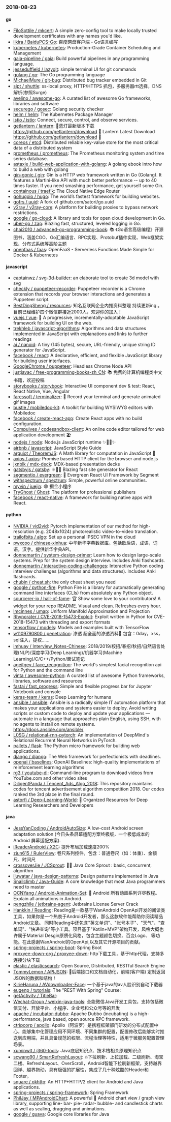 ### 2018-08-23

#### go
* [FiloSottile / mkcert](https://github.com/FiloSottile/mkcert): A simple zero-config tool to make locally trusted development certificates with any names you'd like.
* [iikira / BaiduPCS-Go](https://github.com/iikira/BaiduPCS-Go): 百度网盘客户端 - Go语言编写
* [kubernetes / kubernetes](https://github.com/kubernetes/kubernetes): Production-Grade Container Scheduling and Management
* [gaia-pipeline / gaia](https://github.com/gaia-pipeline/gaia): Build powerful pipelines in any programming language.
* [jesseduffield / lazygit](https://github.com/jesseduffield/lazygit): simple terminal UI for git commands
* [golang / go](https://github.com/golang/go): The Go programming language
* [MichaelMure / git-bug](https://github.com/MichaelMure/git-bug): Distributed bug tracker embedded in Git
* [sipt / shuttle](https://github.com/sipt/shuttle): ss-local proxy, HTTP/HTTPS 抓包，多服务器rtt选择，DNS解析(参照Surge)
* [avelino / awesome-go](https://github.com/avelino/awesome-go): A curated list of awesome Go frameworks, libraries and software
* [securego / gosec](https://github.com/securego/gosec): Golang security checker
* [helm / helm](https://github.com/helm/helm): The Kubernetes Package Manager
* [istio / istio](https://github.com/istio/istio): Connect, secure, control, and observe services.
* [getlantern / lantern](https://github.com/getlantern/lantern): 🔴蓝灯最新版本下载 https://github.com/getlantern/download 🔴 Lantern Latest Download https://github.com/getlantern/download 🔴
* [coreos / etcd](https://github.com/coreos/etcd): Distributed reliable key-value store for the most critical data of a distributed system
* [prometheus / prometheus](https://github.com/prometheus/prometheus): The Prometheus monitoring system and time series database.
* [astaxie / build-web-application-with-golang](https://github.com/astaxie/build-web-application-with-golang): A golang ebook intro how to build a web with golang
* [gin-gonic / gin](https://github.com/gin-gonic/gin): Gin is a HTTP web framework written in Go (Golang). It features a Martini-like API with much better performance -- up to 40 times faster. If you need smashing performance, get yourself some Gin.
* [containous / traefik](https://github.com/containous/traefik): The Cloud Native Edge Router
* [gohugoio / hugo](https://github.com/gohugoio/hugo): The world’s fastest framework for building websites.
* [gofrs / uuid](https://github.com/gofrs/uuid): A fork of github.com/satori/go.uuid
* [v2ray / v2ray-core](https://github.com/v2ray/v2ray-core): A platform for building proxies to bypass network restrictions.
* [google / go-cloud](https://github.com/google/go-cloud): A library and tools for open cloud development in Go.
* [uber-go / zap](https://github.com/uber-go/zap): Blazing fast, structured, leveled logging in Go.
* [chai2010 / advanced-go-programming-book](https://github.com/chai2010/advanced-go-programming-book): 📚 《Go语言高级编程》开源图书，涵盖CGO、Go汇编语言、RPC实现、Protobuf插件实现、Web框架实现、分布式系统等高阶主题
* [openfaas / faas](https://github.com/openfaas/faas): OpenFaaS - Serverless Functions Made Simple for Docker & Kubernetes

#### javascript
* [captainwz / svg-3d-builder](https://github.com/captainwz/svg-3d-builder): an elaborate tool to create 3d model with svg
* [checkly / puppeteer-recorder](https://github.com/checkly/puppeteer-recorder): Puppeteer recorder is a Chrome extension that records your browser interactions and generates a Puppeteer script.
* [BestDingSheng / resources](https://github.com/BestDingSheng/resources): 知名互联网企业内推资料整理 持续更新ing 。 目前已经维护四个微信群接近2000人，欢迎你的加入！
* [vuejs / vue](https://github.com/vuejs/vue): 🖖 A progressive, incrementally-adoptable JavaScript framework for building UI on the web.
* [trekhleb / javascript-algorithms](https://github.com/trekhleb/javascript-algorithms): Algorithms and data structures implemented in JavaScript with explanations and links to further readings
* [ai / nanoid](https://github.com/ai/nanoid): A tiny (145 bytes), secure, URL-friendly, unique string ID generator for JavaScript.
* [facebook / react](https://github.com/facebook/react): A declarative, efficient, and flexible JavaScript library for building user interfaces.
* [GoogleChrome / puppeteer](https://github.com/GoogleChrome/puppeteer): Headless Chrome Node API
* [justjavac / free-programming-books-zh_CN](https://github.com/justjavac/free-programming-books-zh_CN): 📚 免费的计算机编程类中文书籍，欢迎投稿
* [storybooks / storybook](https://github.com/storybooks/storybook): Interactive UI component dev & test: React, React Native, Vue, Angular
* [faressoft / terminalizer](https://github.com/faressoft/terminalizer): 🦄 Record your terminal and generate animated gif images
* [bustle / mobiledoc-kit](https://github.com/bustle/mobiledoc-kit): A toolkit for building WYSIWYG editors with Mobiledoc
* [facebook / create-react-app](https://github.com/facebook/create-react-app): Create React apps with no build configuration.
* [CompuIves / codesandbox-client](https://github.com/CompuIves/codesandbox-client): An online code editor tailored for web application development 🏖️
* [nodejs / node](https://github.com/nodejs/node): Node.js JavaScript runtime ✨🐢🚀✨
* [airbnb / javascript](https://github.com/airbnb/javascript): JavaScript Style Guide
* [arguiot / TheoremJS](https://github.com/arguiot/TheoremJS): A Math library for computation in JavaScript 📕
* [axios / axios](https://github.com/axios/axios): Promise based HTTP client for the browser and node.js
* [jxnblk / mdx-deck](https://github.com/jxnblk/mdx-deck): MDX-based presentation decks
* [gatsbyjs / gatsby](https://github.com/gatsbyjs/gatsby): ⚛️📄🚀 Blazing fast site generator for React
* [segmentio / evergreen](https://github.com/segmentio/evergreen): 🌲 Evergreen React UI Framework by Segment
* [withspectrum / spectrum](https://github.com/withspectrum/spectrum): Simple, powerful online communities.
* [myvin / juejin](https://github.com/myvin/juejin): 😄 掘金小程序
* [TryGhost / Ghost](https://github.com/TryGhost/Ghost): The platform for professional publishers
* [facebook / react-native](https://github.com/facebook/react-native): A framework for building native apps with React.

#### python
* [NVIDIA / vid2vid](https://github.com/NVIDIA/vid2vid): Pytorch implementation of our method for high-resolution (e.g. 2048x1024) photorealistic video-to-video translation.
* [trailofbits / algo](https://github.com/trailofbits/algo): Set up a personal IPSEC VPN in the cloud
* [pwxcoo / chinese-xinhua](https://github.com/pwxcoo/chinese-xinhua): 中华新华字典数据库。包括歇后语，成语，词语，汉字。提供新华字典API。
* [donnemartin / system-design-primer](https://github.com/donnemartin/system-design-primer): Learn how to design large-scale systems. Prep for the system design interview. Includes Anki flashcards.
* [donnemartin / interactive-coding-challenges](https://github.com/donnemartin/interactive-coding-challenges): Interactive Python coding interview challenges (algorithms and data structures). Includes Anki flashcards.
* [chubin / cheat.sh](https://github.com/chubin/cheat.sh): the only cheat sheet you need
* [google / python-fire](https://github.com/google/python-fire): Python Fire is a library for automatically generating command line interfaces (CLIs) from absolutely any Python object.
* [sourcerer-io / hall-of-fame](https://github.com/sourcerer-io/hall-of-fame): 🏆 Show some love to your contributors! A widget for your repo README. Visual and clean. Refreshes every hour.
* [lmcinnes / umap](https://github.com/lmcinnes/umap): Uniform Manifold Approximation and Projection
* [Rhynorater / CVE-2018-15473-Exploit](https://github.com/Rhynorater/CVE-2018-15473-Exploit): Exploit written in Python for CVE-2018-15473 with threading and export formats
* [tensorflow / models](https://github.com/tensorflow/models): Models and examples built with TensorFlow
* [w1109790800 / penetration](https://github.com/w1109790800/penetration): 渗透 超全面的渗透资料💯 包含：0day，xss，sql注入，提权……
* [imhuay / Interview_Notes-Chinese](https://github.com/imhuay/Interview_Notes-Chinese): 2018/2019/校招/春招/秋招/自然语言处理(NLP)/深度学习(Deep Learning)/机器学习(Machine Learning)/C/C++/Python/面试笔记
* [ageitgey / face_recognition](https://github.com/ageitgey/face_recognition): The world's simplest facial recognition api for Python and the command line
* [vinta / awesome-python](https://github.com/vinta/awesome-python): A curated list of awesome Python frameworks, libraries, software and resources
* [fastai / fast_progress](https://github.com/fastai/fast_progress): Simple and flexible progress bar for Jupyter Notebook and console
* [keras-team / keras](https://github.com/keras-team/keras): Deep Learning for humans
* [ansible / ansible](https://github.com/ansible/ansible): Ansible is a radically simple IT automation platform that makes your applications and systems easier to deploy. Avoid writing scripts or custom code to deploy and update your applications — automate in a language that approaches plain English, using SSH, with no agents to install on remote systems. https://docs.ansible.com/ansible/
* [L0SG / relational-rnn-pytorch](https://github.com/L0SG/relational-rnn-pytorch): An implementation of DeepMind's Relational Recurrent Neural Networks in PyTorch.
* [pallets / flask](https://github.com/pallets/flask): The Python micro framework for building web applications.
* [django / django](https://github.com/django/django): The Web framework for perfectionists with deadlines.
* [openai / baselines](https://github.com/openai/baselines): OpenAI Baselines: high-quality implementations of reinforcement learning algorithms
* [rg3 / youtube-dl](https://github.com/rg3/youtube-dl): Command-line program to download videos from YouTube.com and other video sites
* [DiligentPanda / Tencent_Ads_Algo_2018](https://github.com/DiligentPanda/Tencent_Ads_Algo_2018): This repository maintains codes for tencent advertisement algorithm competition 2018. Our codes ranked the 3rd place in the final round.
* [astorfi / Deep-Learning-World](https://github.com/astorfi/Deep-Learning-World): 📡 Organized Resources for Deep Learning Researchers and Developers

#### java
* [JessYanCoding / AndroidAutoSize](https://github.com/JessYanCoding/AndroidAutoSize): A low-cost Android screen adaptation solution (今日头条屏幕适配方案终极版，一个极低成本的 Android 屏幕适配方案).
* [iReaderAndroid / X2C](https://github.com/iReaderAndroid/X2C): 提升布局加载速度200%
* [zjun615 / RulerView](https://github.com/zjun615/RulerView): 卷尺系列控件，包含：普通卷尺（如：体重）、金额尺、时间尺
* [crossoverJie / JCSprout](https://github.com/crossoverJie/JCSprout): 👨‍🎓 Java Core Sprout : basic, concurrent, algorithm
* [iluwatar / java-design-patterns](https://github.com/iluwatar/java-design-patterns): Design patterns implemented in Java
* [Snailclimb / Java-Guide](https://github.com/Snailclimb/Java-Guide): A core knowledge that most Java programmers need to master
* [OCNYang / Android-Animation-Set](https://github.com/OCNYang/Android-Animation-Set): 🦄 Android 所有动画系列详尽教程。 Explain all animations in Android.
* [pengzhile / jetbrains-agent](https://github.com/pengzhile/jetbrains-agent): Jetbrains License Server Crack
* [Hankkin / Reading](https://github.com/Hankkin/Reading): Reading是一款基于WanAndroid OpenApi开发的阅读类工具，如果你是一个热衷于Android开发者，那么这款软件能帮助你阅读精品Android文章。 同时Reading中还包含"英文单词"、"账号本子"、"天气"、"查单词"、"快递查询"等小工具。项目基于"Kotlin+MVP"架构开发，风格大概也许属于Material Desgin原质化风格，包含主题颜色切换、百变Logo、 等功能。在此感谢WanAndroid的OpenApi,以及其它开源项目的贡献。
* [spring-projects / spring-boot](https://github.com/spring-projects/spring-boot): Spring Boot
* [proxyee-down-org / proxyee-down](https://github.com/proxyee-down-org/proxyee-down): http下载工具，基于http代理，支持多连接分块下载
* [elastic / elasticsearch](https://github.com/elastic/elasticsearch): Open Source, Distributed, RESTful Search Engine
* [TommyLemon / APIJSON](https://github.com/TommyLemon/APIJSON): 🚀后端接口和文档自动化，前端(客户端) 定制返回JSON的数据和结构！
* [KirieHaruna / AVdownloader-Face](https://github.com/KirieHaruna/AVdownloader-Face): 一个基于java的av人脸识别自动下载器
* [eugenp / tutorials](https://github.com/eugenp/tutorials): The "REST With Spring" Course:
* [getActivity / TitleBar](https://github.com/getActivity/TitleBar): 
* [Wechat-Group / weixin-java-tools](https://github.com/Wechat-Group/weixin-java-tools): 全能微信Java开发工具包，支持包括微信支付、开放平台、小程序、企业号和公众号等的开发
* [apache / incubator-dubbo](https://github.com/apache/incubator-dubbo): Apache Dubbo (incubating) is a high-performance, java based, open source RPC framework.
* [ctripcorp / apollo](https://github.com/ctripcorp/apollo): Apollo（阿波罗）是携程框架部门研发的分布式配置中心，能够集中化管理应用不同环境、不同集群的配置，配置修改后能够实时推送到应用端，并且具备规范的权限、流程治理等特性，适用于微服务配置管理场景。
* [xuminwlt / j360-tools](https://github.com/xuminwlt/j360-tools): Java底层知识点、技术栈相关原理知识点
* [scwang90 / SmartRefreshLayout](https://github.com/scwang90/SmartRefreshLayout): 🔥下拉刷新、上拉加载、二级刷新、淘宝二楼、RefreshLayout、OverScroll，Android智能下拉刷新框架，支持越界回弹、越界拖动，具有极强的扩展性，集成了几十种炫酷的Header和 Footer。
* [square / okhttp](https://github.com/square/okhttp): An HTTP+HTTP/2 client for Android and Java applications.
* [spring-projects / spring-framework](https://github.com/spring-projects/spring-framework): Spring Framework
* [PhilJay / MPAndroidChart](https://github.com/PhilJay/MPAndroidChart): A powerful 🚀 Android chart view / graph view library, supporting line- bar- pie- radar- bubble- and candlestick charts as well as scaling, dragging and animations.
* [google / guava](https://github.com/google/guava): Google core libraries for Java
